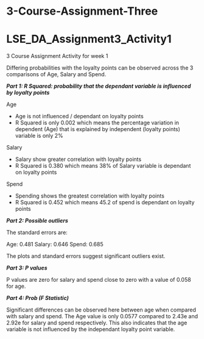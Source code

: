 # 3-Course-Assignment-Three
# LSE_DA_Assignment3_Activity1
3 Course Assignment Activity for week 1

Differing probabilities with the loyalty points can be observed across the 3 comparisons of Age, Salary and Spend.

***Part 1: R Squared: probability that the dependant variable is influenced by loyalty points***

Age
- Age is not influenced / dependant on loyalty points
- R Squared is only 0.002 which means the percentage variation in dependent (Age) that is explained by independent (loyalty points) variable is only 2% 

Salary
- Salary show greater correlation with loyalty points
- R Squared is 0.380 which means 38% of Salary variable is dependant on loyalty points

Spend
- Spending shows the greatest correlation with loyalty points
- R Squared is 0.452 which means 45.2 of spend is dependant on loyalty points

***Part 2: Possible outliers***

The standard errors are:

Age: 0.481
Salary: 0.646
Spend: 0.685

The plots and standard errors suggest significant outliers exist.

***Part 3: P values***

P values are zero for salary and spend close to zero with a value of 0.058 for age.

***Part 4: Prob (F Statistic)***

Significant differences can be observed here between age when compared with salary and spend. The Age value is only 0.0577 compared to 2.43e and 2.92e for salary and spend respectively. This also indicates that the age variable is not influenced by the independant loyalty point variable.
